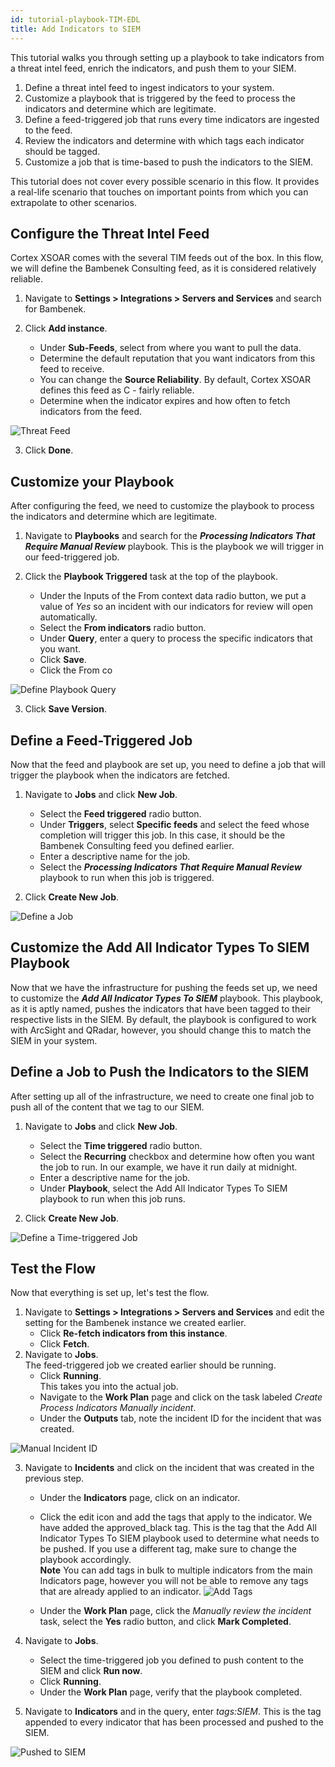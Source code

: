```yaml
---
id: tutorial-playbook-TIM-EDL
title: Add Indicators to SIEM
---
```

This tutorial walks you through setting up a playbook to take indicators from a threat intel feed, enrich the indicators, and push them to your SIEM. 

1. Define a threat intel feed to ingest indicators to your system.
2. Customize a playbook that is triggered by the feed to process the indicators and determine which are legitimate.
3. Define a feed-triggered job that runs every time indicators are ingested to the feed.
4. Review the indicators and determine with which tags each indicator should be tagged.
5. Customize a job that is time-based to push the indicators to the SIEM.

This tutorial does not cover every possible scenario in this flow. It provides a real-life scenario that touches on important points from which you can extrapolate to other scenarios.

## Configure the Threat Intel Feed

Cortex XSOAR comes with the several TIM feeds out of the box. In this flow, we will define the Bambenek Consulting feed, as it is considered relatively reliable.

1. Navigate to **Settings > Integrations > Servers and Services** and search for Bambenek.

2. Click **Add instance**.

    - Under **Sub-Feeds**, select from where you want to pull the data.
    - Determine the default reputation that you want indicators from this feed to receive. 
    - You can change the **Source Reliability**. By default, Cortex XSOAR defines this feed as C - fairly reliable.
    - Determine when the indicator expires and how often to fetch indicators from the feed.

![Threat Feed](../../doc_imgs/tutorials/playbooks/tutorial_playbook_tim_feed.png "Threat Feed")

3. Click **Done**.

## Customize your Playbook

After configuring the feed, we need to customize the playbook to process the indicators and determine which are legitimate.

1. Navigate to **Playbooks** and search for the ***Processing Indicators That Require Manual Review*** playbook. This is the playbook we will trigger in our feed-triggered job.

2. Click the **Playbook Triggered** task at the top of the playbook. 

    - Under the Inputs of the From context data radio button, we put a value of *Yes* so an incident with our indicators for review will open automatically. 
    - Select the **From indicators** radio button.
    - Under **Query**, enter a query to process the specific indicators that you want.
    - Click **Save**.
    - Click the From co

![Define Playbook Query](../../doc_imgs/tutorials/playbooks/tutorial_playbook_inputs-outputs.png "Define Playbook Query")

3. Click **Save Version**.

## Define a Feed-Triggered Job

Now that the feed and playbook are set up, you need to define a job that will trigger the playbook when the indicators are fetched.

1. Navigate to **Jobs** and click **New Job**.

    - Select the **Feed triggered** radio button.
    - Under **Triggers**, select **Specific feeds** and select the feed whose completion will trigger this job. In this case, it should be the Bambenek Consulting feed you defined earlier.
    - Enter a descriptive name for the job.
    - Select the ***Processing Indicators That Require Manual Review*** playbook to run when this job is triggered. 

2. Click **Create New Job**.

![Define a Job](../../doc_imgs/tutorials/playbooks/tutorial_playbook_define-job.png "Define a Job")

## Customize the Add All Indicator Types To SIEM Playbook

Now that we have the infrastructure for pushing the feeds set up, we need to customize the ***Add All Indicator Types To SIEM*** playbook. This playbook, as it is aptly named, pushes the indicators that have been tagged to their respective lists in the SIEM. By default, the playbook is configured to work with ArcSight and QRadar, however, you should change this to match the SIEM in your system. 

## Define a Job to Push the Indicators to the SIEM

After setting up all of the infrastructure, we need to create one final job to push all of the content that we tag to our SIEM. 

1. Navigate to **Jobs** and click **New Job**.

    - Select the **Time triggered** radio button.
    - Select the **Recurring** checkbox and determine how often you want the job to run.
       In our example, we have it run daily at midnight.
    - Enter a descriptive name for the job.
    - Under **Playbook**, select the Add All Indicator Types To SIEM playbook to run when this job runs. 

2. Click **Create New Job**.

![Define a Time-triggered Job](../../doc_imgs/tutorials/playbooks/tutorial_playbook_define-time-triggered-job.png "Define a Time-triggered Job")


## Test the Flow

Now that everything is set up, let's test the flow.

1. Navigate to **Settings > Integrations > Servers and Services** and edit the setting for the Bambenek instance we created earlier.
    - Click **Re-fetch indicators from this instance**.
    - Click **Fetch**.
2. Navigate to **Jobs**. </br> The feed-triggered job we created earlier should be running.
    - Click **Running**. </br> This takes you into the actual job. 
    - Navigate to the **Work Plan** page and click on the task labeled *Create Process Indicators Manually incident*. 
    - Under the **Outputs** tab, note the incident ID for the incident that was created.

![Manual Incident ID](../../doc_imgs/tutorials/playbooks/tutorial_playbook_manual-incident-id.png "Manual Incident ID")

3. Navigate to **Incidents** and click on the incident that was created in the previous step.
    - Under the **Indicators** page, click on an indicator. 
    - Click the edit icon and add the tags that apply to the indicator. We have added the approved_black tag. This is the tag that the Add All Indicator Types To SIEM playbook used to determine what needs to be pushed. If you use a different tag, make sure to change the playbook accordingly. </br> **Note** You can add tags in bulk to multiple indicators from the main Indicators page, however you will not be able to remove any tags that are already applied to an indicator.
![Add Tags](../../doc_imgs/tutorials/playbooks/tutorial_playbook_add-tag.png "Add Tags")

    - Under the **Work Plan** page, click the *Manually review the incident* task, select the **Yes** radio button, and click **Mark Completed**.

4. Navigate to **Jobs**. 
    - Select the time-triggered job you defined to push content to the SIEM and click **Run now**. 
    - Click **Running**.
    - Under the **Work Plan** page, verify that the playbook completed. 

5. Navigate to **Indicators** and in the query, enter *tags:SIEM*. This is the tag appended to every indicator that has been processed and pushed to the SIEM.

![Pushed to SIEM](../../doc_imgs/tutorials/playbooks/tutorial_playbook_pushed-to-SIEM.png "Pushed to SIEM")    
